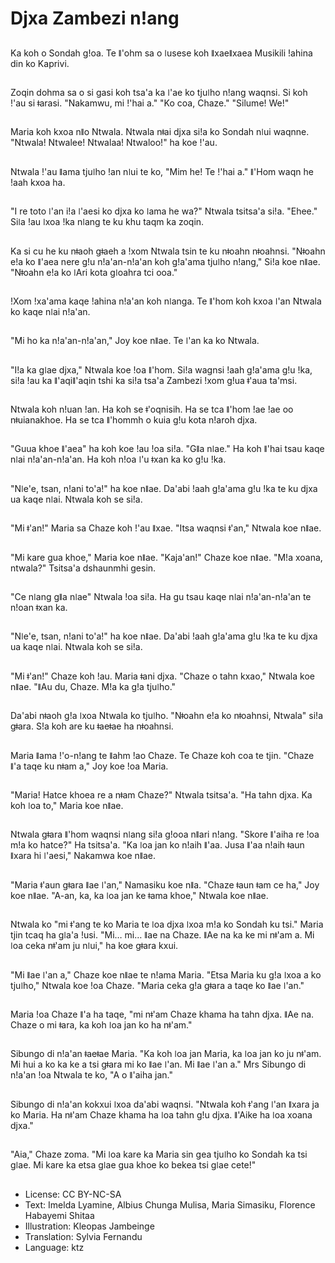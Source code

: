 # Djxa Zambezi nǃang

##
Ka koh o Sondah gǃoa. Te ǁ'ohm sa o ǀusese koh ǁxaeǁxaea Musikili ǃahina din ko Kaprivi.

##
Zoqin dohma sa o si gasi koh tsa'a ka ǀ'ae ko tjuǀho nǃang waqnsi. Si koh ǃ'au si ǂarasi. "Nakamwu, mi ǃ'hai a." "Ko coa, Chaze." "Silume! We!"

##
Maria koh kxoa nǁo Ntwala. Ntwala nǂai djxa siǃa ko Sondah nǀui waqnne. "Ntwala! Ntwalee! Ntwalaa! Ntwaloo!" ha koe ǃ'au.

##
Ntwala ǃ'au ǁama tjuǀho ǃan nǀui te ko, "Mim he! Te ǃ'hai a." ǁ'Hom waqn he ǃaah kxoa ha.

##
"I re toto ǀ'an iǃa ǀ'aesi ko djxa ko ǀama he wa?" Ntwala tsitsa'a siǃa. "Ehee." Siǀa ǃau ǀxoa ǃka nǀang te ku khu taqm ka zoqin.

##
Ka si cu he ku nǂaoh gǂaeh a ǃxom Ntwala tsin te ku nǂoahn nǂoahnsi. "Nǂoahn eǃa ko ǁ'aea nere gǃu nǃa'an-nǃa'an koh gǃa'ama tjuǀho nǃang," Siǃa koe nǁae. "Nǂoahn eǃa ko ǀAri kota gǀoahra tci ooa."

##
ǃXom ǃxa'ama kaqe ǃahina nǃa'an koh nǀanga. Te ǁ'hom koh kxoa ǀ'an Ntwala ko kaqe nǀai nǃa'an.

##
"Mi ho ka nǃa'an-nǃa'an," Joy koe nǁae. Te ǀ'an ka ko Ntwala.

##
"Iǃa ka gǀae djxa," Ntwala koe ǃoa ǁ'hom. Siǃa wagnsi ǃaah gǃa'ama gǃu ǃka, siǃa ǃau ka ǁ'aqiǁ'aqin tshi ka siǃa tsa'a Zambezi ǃxom gǃua ǂ'aua ta'msi.

##
Ntwala koh nǃuan ǃan. Ha koh se ǂ'oqnisih. Ha se tca ǁ'hom ǃae ǃae oo nǂuianakhoe. Ha se tca ǁ'hommh o kuia gǃu kota nǃaroh djxa.

##
"Guua khoe ǁ'aea" ha koh koe ǃau ǃoa siǃa. "Gǁa nǀae." Ha koh ǁ'hai tsau kaqe nǀai nǃa'an-nǃa'an. Ha koh nǃoa ǀ'u ǂxan ka ko gǃu ǃka.

##
"Nǀe'e, tsan, nǃani to'a!" ha koe nǁae. Da'abi ǃaah gǃa'ama gǃu ǃka te ku djxa ua kaqe nǀai. Ntwala koh se siǃa.

##
"Mi ǂ'an!" Maria sa Chaze koh ǃ'au ǁxae. "Itsa waqnsi ǂ'an," Ntwala koe nǁae.

##
"Mi kare gua khoe," Maria koe nǁae. "Kaja'an!" Chaze koe nǁae. "Mǃa xoana, ntwala?" Tsitsa'a dshaunmhi gesin.

##
"Ce nǀang gǁa nǀae" Ntwala ǃoa siǃa. Ha gu tsau kaqe nǀai nǃa'an-nǃa'an te nǃoan ǂxan ka.

##
"Nǀe'e, tsan, nǃani to'a!" ha koe nǁae. Da'abi ǃaah gǃa'ama gǃu ǃka te ku djxa ua kaqe nǀai. Ntwala koh se siǃa.

##
"Mi ǂ'an!" Chaze koh ǃau. Maria ǂani djxa. "Chaze o tahn kxao," Ntwala koe nǁae. "ǁAu du, Chaze. Mǃa ka gǃa tjuǀho."

##
Da'abi nǂaoh gǃa ǀxoa Ntwala ko tjuǀho. "Nǂoahn eǃa ko nǂoahnsi, Ntwala" siǃa gǂara. Sǃa koh are ku ǂaeǂae ha nǂoahnsi.

##
Maria ǁama ǃ'o-nǃang te ǁahm ǃao Chaze. Te Chaze koh coa te tjin. "Chaze ǁ'a taqe ku nǂam a," Joy koe ǃoa Maria.

##
"Maria! Hatce khoea re a nǂam Chaze?" Ntwala tsitsa'a. "Ha tahn djxa. Ka koh ǀoa to," Maria koe nǁae.

##
Ntwala gǂara ǁ'hom waqnsi nǀang siǃa gǃooa nǁari nǃang. "Skore ǁ'aiha re ǃoa mǃa ko hatce?" Ha tsitsa'a. "Ka ǀoa jan ko nǃaih ǁ'aa. Jusa ǁ'aa nǃaih ǂaun ǁxara hi ǀ'aesi," Nakamwa koe nǁae.

##
"Maria ǂ'aun gǂara ǁae ǀ'an," Namasiku koe nǁa. "Chaze ǂaun ǂam ce ha," Joy koe nǁae. "A-an, ka, ka ǀoa jan ke ǂama khoe," Ntwala koe nǁae.

##
Ntwala ko "mi ǂ'ang te ko Maria te ǀoa djxa ǀxoa mǃa ko Sondah ku tsi." Maria tjin tcaq ha gǀa'a ǃusi. "Mi… mi… ǁae na Chaze. ǁAe na ka ke mi nǂ'am a. Mi ǀoa ceka nǂ'am ju nǀui," ha koe gǂara kxui.

##
"Mi ǁae ǀ'an a," Chaze koe nǁae te nǃama Maria. "Etsa Maria ku gǃa ǀxoa a ko tjuǀho," Ntwala koe ǃoa Chaze. "Maria ceka gǃa gǂara a taqe ko ǁae ǀ'an."

##
Maria ǃoa Chaze ǁ'a ha taqe, "mi nǂ'am Chaze khama ha tahn djxa. ǁAe na. Chaze o mi ǂara, ka koh ǀoa jan ko ha nǂ'am."

##
Sibungo di nǃa'an ǂaeǂae Maria. "Ka koh ǀoa jan Maria, ka ǀoa jan ko ju nǂ'am. Mi hui a ko ka ke a tsi gǂara mi ko ǁae ǀ'an. Mi ǁae ǀ'an a." Mrs Sibungo di nǃa'an ǃoa Ntwala te ko, "A o ǁ'aiha jan."

##
Sibungo di nǃa'an kokxui ǀxoa da'abi waqnsi. "Ntwala koh ǂ'ang ǀ'an ǁxara ja ko Maria. Ha nǂ'am Chaze khama ha ǀoa tahn gǃu djxa. ǁ'Aike ha ǀoa xoana djxa."

##
"Aia," Chaze zoma. "Mi ǀoa kare ka Maria sin gea tjuǀho ko Sondah ka tsi gǀae. Mi kare ka etsa gǀae gua khoe ko bekea tsi gǀae cete!"

##
* License: CC BY-NC-SA
* Text: Imelda Lyamine, Albius Chunga Mulisa, Maria Simasiku, Florence Habayemi Shitaa
* Illustration: Kleopas Jambeinge
* Translation: Sylvia Fernandu
* Language: ktz
